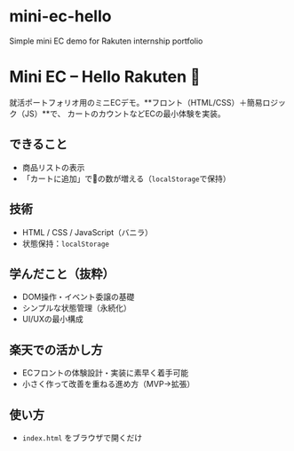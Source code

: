 # mini-ec-hello
Simple mini EC demo for Rakuten internship portfolio
# Mini EC – Hello Rakuten 👋
就活ポートフォリオ用のミニECデモ。**フロント（HTML/CSS）＋簡易ロジック（JS）**で、
カートのカウントなどECの最小体験を実装。

## できること
- 商品リストの表示
- 「カートに追加」で🛒の数が増える（`localStorage`で保持）

## 技術
- HTML / CSS / JavaScript（バニラ）
- 状態保持：`localStorage`

## 学んだこと（抜粋）
- DOM操作・イベント委譲の基礎
- シンプルな状態管理（永続化）
- UI/UXの最小構成

## 楽天での活かし方
- ECフロントの体験設計・実装に素早く着手可能
- 小さく作って改善を重ねる進め方（MVP→拡張）

## 使い方
- `index.html` をブラウザで開くだけ

